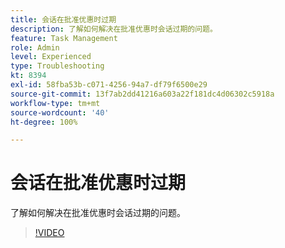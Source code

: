 ```yaml
---
title: 会话在批准优惠时过期
description: 了解如何解决在批准优惠时会话过期的问题。
feature: Task Management
role: Admin
level: Experienced
type: Troubleshooting
kt: 8394
exl-id: 58fba53b-c071-4256-94a7-df79f6500e29
source-git-commit: 13f7ab2dd41216a603a22f181dc4d06302c5918a
workflow-type: tm+mt
source-wordcount: '40'
ht-degree: 100%

---
```


# 会话在批准优惠时过期

了解如何解决在批准优惠时会话过期的问题。

>[!VIDEO](https://video.tv.adobe.com/v/335898?quality=12&learn=on)
